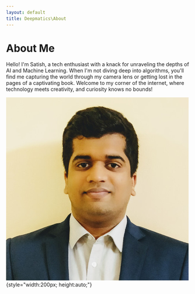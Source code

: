 ```yaml
---
layout: default
title: Deepmatics\About
---
```


# About Me

Hello! I'm Satish, a tech enthusiast with a knack for unraveling the depths of AI and Machine Learning. When I'm not diving deep into algorithms, you'll find me capturing the world through my camera lens or getting lost in the pages of a captivating book. Welcome to my corner of the internet, where technology meets creativity, and curiosity knows no bounds!

![My Photo](../assets/profile-pic.jpg){style="width:200px; height:auto;"}



